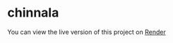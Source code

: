 # chinnala


You can view the live version of this project on [Render](https://chinnala.onrender.com/)
